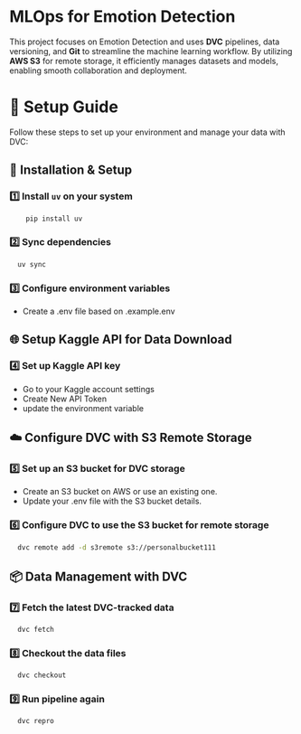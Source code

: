 # MLOps for Emotion Detection

This project focuses on Emotion Detection and uses **DVC** pipelines, data versioning, and **Git** to streamline the machine learning workflow. By utilizing **AWS S3** for remote storage, it efficiently manages datasets and models, enabling smooth collaboration and deployment.

# 📌 Setup Guide

Follow these steps to set up your environment and manage your data with DVC:

## 🚀 Installation & Setup

### 1️⃣ **Install `uv` on your system**

```sh
    pip install uv
```

### 2️⃣ **Sync dependencies**

```sh
  uv sync
```

### 3️⃣ **Configure environment variables**

- Create a .env file based on .example.env

## 🌐 Setup Kaggle API for Data Download

### 4️⃣ **Set up Kaggle API key**

- Go to your Kaggle account settings
- Create New API Token
- update the environment variable

## ☁️ Configure DVC with S3 Remote Storage

### 5️⃣ **Set up an S3 bucket for DVC storage**

- Create an S3 bucket on AWS or use an existing one.
- Update your .env file with the S3 bucket details.

### 6️⃣ **Configure DVC to use the S3 bucket for remote storage**

```sh
  dvc remote add -d s3remote s3://personalbucket111

```

## 📦 Data Management with DVC

### 7️⃣ **Fetch the latest DVC-tracked data**

```sh
  dvc fetch
```

### 8️⃣ **Checkout the data files**

```sh
  dvc checkout
```

### 9️⃣ **Run pipeline again**

```sh
  dvc repro
```
